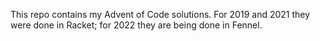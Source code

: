 This repo contains my Advent of Code solutions. For 2019 and 2021 they were done
in Racket; for 2022 they are being done in Fennel.
